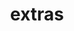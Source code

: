 ---
layout: page
title: extras
nav: true
nav_order: 6
dropdown: true
children: 
    - title: backlog
      permalink: /backlog/
    - title: divider
    - title: books
      permalink: /books/
    - title: divider
    - title: bella
      permalink: /bella/
    - title: divider
    - title: knitting
      permalink: /knitting/
---